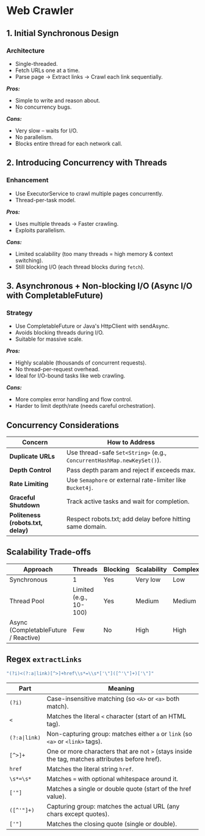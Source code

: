 # Web Crawler

## 1. Initial Synchronous Design

### Architecture

- Single-threaded.
- Fetch URLs one at a time.
- Parse page → Extract links → Crawl each link sequentially.

**_Pros:_**

- Simple to write and reason about.
- No concurrency bugs.

**_Cons:_**

- Very slow – waits for I/O.
- No parallelism.
- Blocks entire thread for each network call.

## 2. Introducing Concurrency with Threads

### Enhancement

- Use ExecutorService to crawl multiple pages concurrently.
- Thread-per-task model.

**_Pros:_**

- Uses multiple threads → Faster crawling.
- Exploits parallelism.

**_Cons:_**

- Limited scalability (too many threads = high memory & context switching).
- Still blocking I/O (each thread blocks during ```fetch```).

## 3. Asynchronous + Non-blocking I/O (Async I/O with CompletableFuture)

### Strategy

- Use CompletableFuture or Java's HttpClient with sendAsync.
- Avoids blocking threads during I/O.
- Suitable for massive scale.

**_Pros:_**

- Highly scalable (thousands of concurrent requests).
- No thread-per-request overhead.
- Ideal for I/O-bound tasks like web crawling.

**_Cons:_**

- More complex error handling and flow control.
- Harder to limit depth/rate (needs careful orchestration).

## Concurrency Considerations

| Concern                            | How to Address                                                         |
| ---------------------------------- | ---------------------------------------------------------------------- |
| **Duplicate URLs**                 | Use thread-safe `Set<String>` (e.g., `ConcurrentHashMap.newKeySet()`). |
| **Depth Control**                  | Pass depth param and reject if exceeds max.                            |
| **Rate Limiting**                  | Use `Semaphore` or external rate-limiter like `Bucket4j`.              |
| **Graceful Shutdown**              | Track active tasks and wait for completion.                            |
| **Politeness (robots.txt, delay)** | Respect robots.txt; add delay before hitting same domain.              |

## Scalability Trade-offs

| Approach                             | Threads                | Blocking | Scalability | Complexity |
| ------------------------------------ | ---------------------- | -------- | ----------- | ---------- |
| Synchronous                          | 1                      | Yes      | Very low    | Low        |
| Thread Pool                          | Limited (e.g., 10-100) | Yes      | Medium      | Medium     |
| Async (CompletableFuture / Reactive) | Few                    | No       | High        | High       |

## Regex ```extractLinks```

```java
"(?i)<(?:a|link)[^>]+href\\s*=\\s*['\"]([^'\"]+)['\"]"
```

| Part           | Meaning                                                                                      |
|----------------|----------------------------------------------------------------------------------------------|
| `(?i)`         | Case-insensitive matching (so `<A>` or `<a>` both match).                                    |
| `<`            | Matches the literal `<` character (start of an HTML tag).                                    |
| `(?:a\|link)`  | Non-capturing group: matches either `a` or `link` (so `<a>` or `<link>` tags).              |
| `[^>]+`        | One or more characters that are not `>` (stays inside the tag, matches attributes before href).|
| `href`         | Matches the literal string `href`.                                                           |
| `\s*=\s*`      | Matches `=` with optional whitespace around it.                                              |
| `['"]`         | Matches a single or double quote (start of the href value).                                  |
| `([^'"]+)`     | Capturing group: matches the actual URL (any chars except quotes).                           |
| `['"]`         | Matches the closing quote (single or double).                                                |
